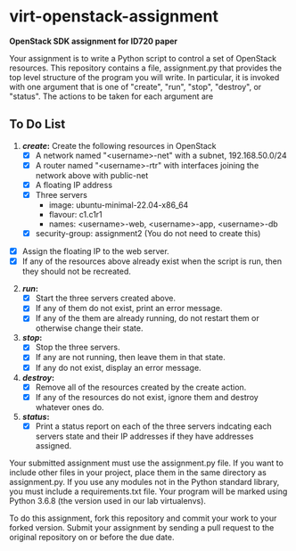 # virt-openstack-assignment
__OpenStack SDK assignment for ID720 paper__

Your assignment is to write a Python script to control a set of 
OpenStack resources. This repository contains a file, assignment.py
that provides the top level structure of the program you will write.
In particular, it is invoked with one argument that is one of
"create", "run", "stop", "destroy", or "status". The actions to 
be taken for each argument are

## To Do List

1. __*create*:__
  Create the following resources in OpenStack
     - [x] A network named "\<username\>-net" with a subnet, 192.168.50.0/24
     - [x] A router named "\<username\>-rtr" with interfaces joining the network
    above with public-net
     - [x] A floating IP address
     - [x] Three servers
       - image: ubuntu-minimal-22.04-x86_64
       - flavour: c1.c1r1
       - names: \<username\>-web, \<username\>-app, \<username\>-db
     - [x] security-group: assignment2 (You do not need to create this)
  - [x] Assign the floating IP to the web server.
  - [x] If any of the resources above already exist when the script is run, then they 
  should not be recreated.
2. __*run*:__
   - [x] Start the three servers created above. 
   - [x] If any of them do not exist, print an error message. 
   - [x] If any of the them are already running, do not restart them or otherwise change their state.
3. __*stop*:__
   - [x] Stop the three servers. 
   - [x] If any are not running, then leave them in that state. 
   - [x] If any do not exist, display an error message.
4. __*destroy*:__ 
   - [x] Remove all of the resources created by the create action. 
   - [x] If any of the resources do not exist, ignore them and destroy whatever ones do.
5. __*status*:__ 
   - [x] Print a status report on each of the three servers indcating each servers state and their IP addresses if they have addresses assigned.

Your submitted assignment must use the assignment.py file. If you want to include other files in your project, place them in the same directory as assignment.py. If you use any modules not in the Python standard library, you must include a requirements.txt file. Your program will be marked using Python 3.6.8 (the version used in our lab virtualenvs).

To do this assignment, fork this repository and commit your work to your forked version. Submit your assignment by sending a pull request to the original repository on or before the due date.          
